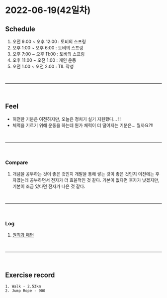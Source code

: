 # 2022-06-19(42일차)

## Schedule
 1) 오전 9:00 ~ 오후 12:00 : 토비의 스프링
 2) 오후 1:00 ~ 오후 6:00 : 토비의 스프링
 3) 오후 7:00 ~ 오후 11:00 : 토비의 스프링
 4) 오후 11:00 ~ 오전 1:00 : 개인 운동
 5) 오전 1:00 ~ 오전 2:00 : TIL 작성

<br />
<hr>
<br />

## Feel
  - 허전한 기분은 여전하지만, 오늘은 정처기 실기 지원했다... !!
  - 체력을 기르기 위해 운동을 하는데 뭔가 체력이 더 떨어지는 기분은... 뭘까요?!!

<br />
<hr>
<br />

### Compare
  1. 개념을 공부하는 것이 좋은 것인지 개발을 통해 쌓는 것이 좋은 것인지 이전에는 후자였는데 공부하면서 전자가 더 효율적인 것 같다. 기본이 없다면 후자가 낫겠지만, 기본이 조금 있다면 전자가 나은 것 같다.

<br />
<hr>
<br />

### Log
  1. [원칙과 패턴](https://github.com/bang-star/Spring-Self-Study/blob/main/Vol1/day5/Principal_and_Pattern.md)

<br />
<hr>
<br />

## Exercise record

    1. Walk - 2.53km
    2. Jump Rope - 900

